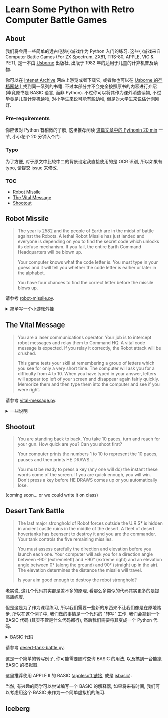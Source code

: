 # Learn Some Python with Retro Computer Battle Games
## About
我们将会用一些简单的远古电脑小游戏作为 Python 入门的练习.
这些小游戏来自 Computer Battle Games (For ZX Spectrum,
ZX81, TRS-80, APPLE, VIC & PET), 是一本由 [Usborne](https://usborne.com/) 出版社,
出版于 1982 年的适用于儿童的计算机普及读物.

你可以在 [Intenet Archive](https://archive.org/details/computer-battlegames) 网站上游览或者下载它,
或者你也可以在 [Usborne 的存档网站](https://usborne.com/row/books/computer-and-coding-books)​上找到同一系列的书籍.
不过本部分并不会完全按照原书的内容进行介绍 (毕竟原书是
BASIC 语言, 而非 Python). 不过你可以将其作为课外消遣读物,
不过毕竟是儿童计算机读物, 对小学生来说可能有些幼稚,
但是对大学生来说估计刚刚好.

### Pre-requirements
你应该对 Python 有稍微的了解,
这里推荐阅读 [这篇文章中的 Pythonin 20 min](./trivial-python-introduction.md) 一节,
小小花个 20 分钟入个门.

### Typo
为了方便, 对于原文中比较中二的背景设定我直接使用的是 OCR 识别,
所以如果有 typo, 请提交 issue 来修改.

### TOC
+ [Robot Missile](#robot-missile)
+ [The Vital Message](the-vital-message)
+ [Shootout](shootout)

## Robot Missile
> The year is 2582 and the people of Earth are in the midst of battle
> against the Robots. A lethal Robot Missile has just landed and
> everyone is depending on you to find the secret code which unlocks
> its defuse mechanism. If you fail, the entire Earth Command
> Headquarters will be blown up.
>
> Your computer knows what the code letter is. You must type in your
> guess and it will tell you whether the code letter is earlier or
> later in the alphabet.
>
> You have four chances to find the correct letter before the missile
> blows up.

请参考 [robot-missile.py](./src/computer-battle-game/robot-missile.py).

<details>
<summary>简单写一个小游戏外挂</summary>
<div markdown="1">

我们发现这个小游戏完全可以用​[二分法](https://zh.wikipedia.org/zh-cn/二分法_(數學)) 来解决,
因为 `math.log(26) = 3.25 < 4`.

那么我们完全可以写一个简单的二分搜索小外挂:

```python
def guess_number():
    # 这里用到了一个多赋值
    left, right = 'A', 'Z'

    # 这里 // 是整除
    guess = chr((ord(left) + ord(right)) // 2)

    while True:
        if success_p(guess):
            return guess
        elif later_p(guess):
            left, right = guess, right
            guess = chr((ord(left) + ord(right)) // 2)
        else:
            left, right = left, right
            guess = chr((ord(left) + ord(right)) // 2)

        if left == right:
            return None
```

我们在课上将会介绍如何编写 `success_p` 以及 `later_p` 的函数,
来和外部的程序进行 IO 交互并且自动化输入命令. (这是一个查文档的例子)

</div>
</details>

## The Vital Message
> You are a laser communications operator. Your job is to intercept
> robot messages and relay them to Command HQ. A vital code message
> is expected. If you relay it correctly, the Robot attack will be
> crushed.
>
> This game tests your skill at remembering a group of letters which
> you see for only a very short time. The computer will ask you for a
> difficulty from 4 to 10. When you have typed in your answer, letters
> will appear top left of your screen and disappear again fairly quickly.
> Memorize them and then type them into the computer and see if you
> were right.

请参考 [vital-message.py](./src/computer-battle-game/vital-message.py).

<details>
<summary>一些说明</summary>
<div markdown="1">

这个游戏其实原理非常简单, 所以我们并不会对这个游戏的逻辑进行解释.
在这里我们将会换一些考查视角: 如果用户不按照我们想要的方式输入,
那么会发送什么? 如果用户的设备不是 Unix-like, 那么代码会发生什么?

即, 如何处理用户输入以及如何处理多端移植.

</div>
</details>

## Shootout
> You are standing back to back. You take 10 paces, turn and reach
> for your gun. How quick are you? Can you shoot first?
>
> Your computer prints the numbers 1 to 10 to represent the 10 paces,
> pauses and then prints HE DRAWS...
>
> You must be ready to press a key (any one will do) the instant these
> words come of the screen. If you are quick enough, you will win. Don't
> press a key before HE DRAWS comes up or you automatically lose.

(coming soon... or we could write it on class)

## Desert Tank Battle
> The last major stronghold of Robot forces outside the U.R.S*
> is hidden in ancient castle ruins in the middle of the desert.
> A fleet of desert hovertanks has beensent to destroy it and you
> are the commander. Your tank controls the five remaining missiles.
>
> You must assess carefully the direction and elevation before you
> launch each one. Your computer will ask you for a direction angle
> between -90° (extremeleft) and +90° (extreme right) and an elevation
> angle between 0° (along the ground) and 90° (straight up in the air).
> The elevation determines the distance the missile will travel.
>
> Is your aim good enough to destroy the robot stronghold?

老实说, 这几个代码其实都是差不多的原理, 看那么多类似的代码其实更多的是提高熟练度.

但是这是为了作为课程练习, 所以我们需要一些新的东西来不让我们像是在原地踏步.
所以在这个例子中, 我们做的事情是一个代码的 "转写" 工作. 我们会拿到一个
BASIC 代码 (其实不管是什么代码都行), 然后我们需要将其变成一个 Python 代码.

<details>
<summary>BASIC 代码</summary>
<div markdown="1">

```basic
10 PRINT "DESERT TANK BATTLE"
20 LET T=INT(RND*181)-90
30 LET D=RND

40 FOR G=1 TO 5
50 PRINT "DIRECTION (-90 TO 90) ?"
60 INPUT T1
70 PRINT "ELEVATION (0 TO 90) ?"
80 INPUT B
90 LET D1=SIN(2*(B/180*3.1416))

100 IF ABS(T-T1)<2 AND ABS(D-D1)<.05 THEN GOTO 220
110 PRINT "MISSILE LANDED ";
120 IF T1<T THEN PRINT "TO THE LEFT ";
130 IF T1>T THEN PRINT "TO THE RIGHT ";
140 IF ABS(D1-D)>.05 AND T1<>T THEN PRINT "AND ";
150 IF D-D1>.05 THEN PRINT "NOT FAR ENOUGH";
160 IF D1-D>.05 THEN PRINT "TOO FAR";
170 PRINT

180 NEXT G

190 PRINT "DISASTER - YOU FAILED:
200 PRINT "RETREAT IN DISGRACE"
210 STOP

220 PRINT "*KABOOOMMM*"
230 PRINT "YOU'VE DONE IT"
240 STOP
```

评价: 其实完全和前面的 [Robot Missile](#robot-missile) 是差不多的逻辑,
所以你也可以尝试用 Robot Missile 中写外挂的技术来进行一个外挂的编.

</div>
</details>

请参考 [desert-tank-battle.py](./src/computer-battle-game/desert-tank-battle.py).

这是一个简单的转写例子, 你可能需要随时查询 BASIC 的用法,
以及搞到一台能跑 BASIC 的模拟器.

这里推荐使用 APPLE II 的 BASIC ([applesoft 链接](https://paleotronic.com/applesoft/), 或是 [jsbasic](https://www.calormen.com/jsbasic/)).

当然, 有兴趣的同学可以尝试编写一个 BASIC 的解释器, 如果将来有时间,
我们可以考虑用这个 BASIC 来作为一个简单虚拟机的练习.

## Iceberg
> 
